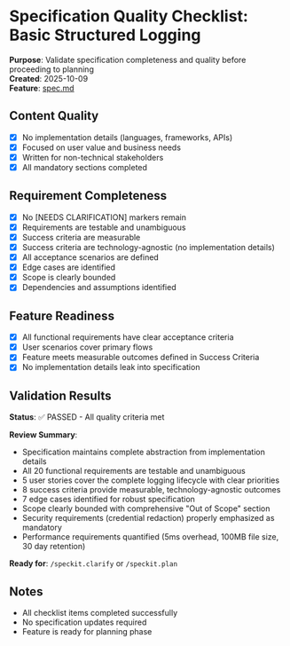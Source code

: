 # Specification Quality Checklist: Basic Structured Logging

**Purpose**: Validate specification completeness and quality before proceeding to planning  
**Created**: 2025-10-09  
**Feature**: [spec.md](../spec.md)

## Content Quality

- [x] No implementation details (languages, frameworks, APIs)
- [x] Focused on user value and business needs
- [x] Written for non-technical stakeholders
- [x] All mandatory sections completed

## Requirement Completeness

- [x] No [NEEDS CLARIFICATION] markers remain
- [x] Requirements are testable and unambiguous
- [x] Success criteria are measurable
- [x] Success criteria are technology-agnostic (no implementation details)
- [x] All acceptance scenarios are defined
- [x] Edge cases are identified
- [x] Scope is clearly bounded
- [x] Dependencies and assumptions identified

## Feature Readiness

- [x] All functional requirements have clear acceptance criteria
- [x] User scenarios cover primary flows
- [x] Feature meets measurable outcomes defined in Success Criteria
- [x] No implementation details leak into specification

## Validation Results

**Status**: ✅ PASSED - All quality criteria met

**Review Summary**:
- Specification maintains complete abstraction from implementation details
- All 20 functional requirements are testable and unambiguous
- 5 user stories cover the complete logging lifecycle with clear priorities
- 8 success criteria provide measurable, technology-agnostic outcomes
- 7 edge cases identified for robust specification
- Scope clearly bounded with comprehensive "Out of Scope" section
- Security requirements (credential redaction) properly emphasized as mandatory
- Performance requirements quantified (5ms overhead, 100MB file size, 30 day retention)

**Ready for**: `/speckit.clarify` or `/speckit.plan`

## Notes

- All checklist items completed successfully
- No specification updates required
- Feature is ready for planning phase

